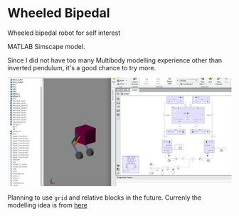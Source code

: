 # Wheeled Bipedal
Wheeled bipedal robot for self interest

MATLAB Simscape model.

Since I did not have too many Multibody modelling experience other than inverted pendulum, it's a good chance to try more.

![Current](model/current.png)

Planning to use <code>grid</code> and relative blocks in the future. Currenly the modelling idea is from [here](https://github.com/roslovets/GMP)